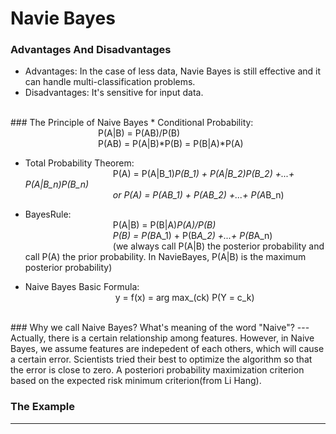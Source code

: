 # Navie Bayes 
### Advantages And Disadvantages
* Advantages: In the case of less data, Navie Bayes is still effective and it can handle multi-classification problems.
* Disadvantages: It's sensitive for input data.
<br>
### The Principle of Naive Bayes
* Conditional Probability: <br>&emsp;&emsp;&emsp;&emsp;&emsp;&emsp;&emsp;&emsp;&emsp;&emsp;P(A|B) = P(AB)/P(B)<br>
                           &emsp;&emsp;&emsp;&emsp;&emsp;&emsp;&emsp;&emsp;&emsp;&emsp;P(AB) = P(A|B)*P(B) = P(B|A)*P(A)
                           
* Total Probability Theorem: <br>&emsp;&emsp;&emsp;&emsp;&emsp;&emsp;&emsp;&emsp;&emsp;&emsp;P(A) = P(A|B_1)*P(B_1) + P(A|B_2)*P(B_2) +...+ P(A|B_n)*P(B_n) 
                            <br> &emsp;&emsp;&emsp;&emsp;&emsp;&emsp;&emsp;&emsp;&emsp;&emsp;or P(A) = P(A*B_1) + P(A*B_2) +...+ P(A*B_n)
                             
* BayesRule: <br>&emsp;&emsp;&emsp;&emsp;&emsp;&emsp;&emsp;&emsp;&emsp;&emsp;P(A|B) = P(B|A)*P(A)/P(B)
             <br>&emsp;&emsp;&emsp;&emsp;&emsp;&emsp;&emsp;&emsp;&emsp;&emsp;P(B) = P(B*A_1) + P(B*A_2) +...+ P(B*A_n)
             <br>&emsp;&emsp;&emsp;&emsp;&emsp;&emsp;&emsp;&emsp;&emsp;&emsp;(we always call P(A|B) the posterior probability and call P(A) the prior probability.
             In NavieBayes, P(A|B) is the maximum posterior probability)
       
* Naive Bayes Basic Formula:
            <br>&emsp;&emsp;&emsp;&emsp;&emsp;&emsp;&emsp;&emsp;&emsp;&emsp; y = f(x) = arg max_(ck) P(Y = c_k)
             
<br>
### Why we call Naive Bayes? What's meaning of the word "Naive"?
---
Actually, there is a certain relationship among features. However, in Naive Bayes, we assume features are indepedent of each others, which
will cause a certain error. Scientists tried their best to optimize the algorithm so that the error is close to zero. A posteriori probability 
maximization criterion based on the expected risk minimum criterion(from Li Hang).


### The Example
---
